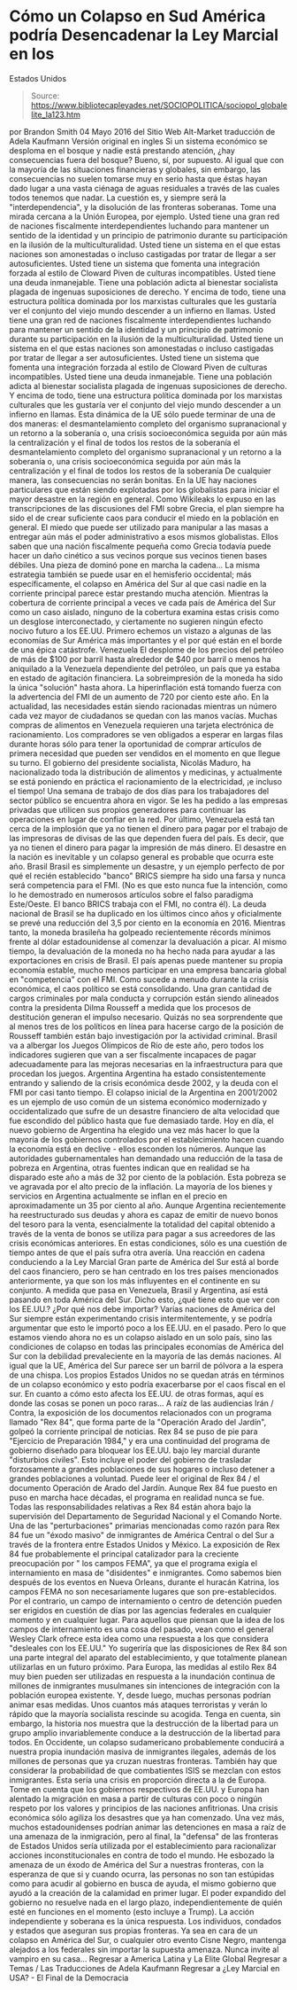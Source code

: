 # Cómo un Colapso en Sud América podría Desencadenar la Ley Marcial en los 
Estados Unidos

> Source: https://www.bibliotecapleyades.net/SOCIOPOLITICA/sociopol_globalelite_la123.htm

por Brandon Smith 04 Mayo 2016 del Sitio Web Alt-Market
traducción de Adela Kaufmann Versión original en ingles
Si un sistema económico se desploma en el bosque y nadie está prestando atención, ¿hay consecuencias fuera del bosque? Bueno, sí, por supuesto.
Al igual que con la mayoría de las situaciones financieras y globales, sin embargo, las consecuencias no suelen tomarse muy en serio hasta que éstas hayan dado lugar a una vasta ciénaga de aguas residuales a través de las cuales todos tenemos que nadar.
La cuestión es, y siempre será la "interdependencia", y la disolución de las fronteras soberanas.
Tome una mirada cercana a la Unión Europea, por ejemplo.
Usted tiene una gran red de naciones fiscalmente interdependientes luchando para mantener un sentido de la identidad y un principio de patrimonio durante su participación en la ilusión de la multiculturalidad. Usted tiene un sistema en el que estas naciones son amonestadas o incluso castigadas por tratar de llegar a ser autosuficientes. Usted tiene un sistema que fomenta una integración forzada al estilo de Cloward Piven de culturas incompatibles. Usted tiene una deuda inmanejable. Tiene una población adicta al bienestar socialista plagada de ingenuas suposiciones de derecho. Y encima de todo, tiene una estructura política dominada por los marxistas culturales que les gustaría ver el conjunto del viejo mundo descender a un infierno en llamas.
Usted tiene una gran red de naciones fiscalmente interdependientes luchando para mantener un sentido de la identidad y un principio de patrimonio durante su participación en la ilusión de la multiculturalidad.
Usted tiene un sistema en el que estas naciones son amonestadas o incluso castigadas por tratar de llegar a ser autosuficientes.
Usted tiene un sistema que fomenta una integración forzada al estilo de Cloward Piven de culturas incompatibles.
Usted tiene una deuda inmanejable.
Tiene una población adicta al bienestar socialista plagada de ingenuas suposiciones de derecho.
Y encima de todo, tiene una estructura política dominada por los marxistas culturales que les gustaría ver el conjunto del viejo mundo descender a un infierno en llamas.
Esta dinámica de la UE sólo puede terminar de una de dos maneras:
el desmantelamiento completo del organismo supranacional y un retorno a la soberanía o, una crisis socioeconómica seguida por aún más la centralización y el final de todos los restos de la soberanía
el desmantelamiento completo del organismo supranacional y un retorno a la soberanía
o, una crisis socioeconómica seguida por aún más la centralización y el final de todos los restos de la soberanía
De cualquier manera, las consecuencias no serán bonitas.
En la UE hay naciones particulares que están siendo explotadas por los globalistas para iniciar el mayor desastre en la región en general.
Como Wikileaks lo expuso en las transcripciones de las discusiones del FMI sobre Grecia, el plan siempre ha sido el de crear suficiente caos para conducir el miedo en la población en general.
El miedo que puede ser utilizado para manipular a las masas a entregar aún más el poder administrativo a esos mismos globalistas. Ellos saben que una nación fiscalmente pequeña como Grecia todavía puede hacer un daño cinético a sus vecinos porque sus vecinos tienen bases débiles.
Una pieza de dominó pone en marcha la cadena...
La misma estrategia también se puede usar en el hemisferio occidental; más específicamente, el colapso en América del Sur al que casi nadie en la corriente principal parece estar prestando mucha atención.
Mientras la cobertura de corriente principal a veces ve cada país de América del Sur como un caso aislado, ninguno de la cobertura examina estas crisis como un desglose interconectado, y ciertamente no sugieren ningún efecto nocivo futuro a los EE.UU.
Primero echemos un vistazo a algunas de las economías de Sur América más importantes y el por qué están en el borde de una épica catástrofe.
Venezuela
El desplome de los precios del petróleo de más de $100 por barril hasta alrededor de $40 por barril o menos ha aniquilado a la Venezuela dependiente del petróleo, un país que ya estaba en estado de agitación financiera.
La sobreimpresión de la moneda ha sido la única "solución" hasta ahora. La hiperinflación está tomando fuerza con la advertencia del FMI de un aumento de 720 por ciento este año.
En la actualidad, las necesidades están siendo racionadas mientras un número cada vez mayor de ciudadanos se quedan con las manos vacías.
Muchas compras de alimentos en Venezuela requieren una tarjeta electrónica de racionamiento. Los compradores se ven obligados a esperar en largas filas durante horas sólo para tener la oportunidad de comprar artículos de primera necesidad que pueden ser vendidos en el momento en que llegue su turno.
El gobierno del presidente socialista, Nicolás Maduro, ha nacionalizado toda la distribución de alimentos y medicinas, y actualmente se está poniendo en práctica el racionamiento de la electricidad, ¡e incluso el tiempo! Una semana de trabajo de dos días para los trabajadores del sector público se encuentra ahora en vigor.
Se les ha pedido a las empresas privadas que utilicen sus propios generadores para continuar las operaciones en lugar de confiar en la red.
Por último, Venezuela está tan cerca de la implosión que ya no tienen el dinero para pagar por el trabajo de las impresoras de divisas de las que dependen fuera del país. Es decir, que ya no tienen el dinero para pagar la impresión de más dinero.
El desastre en la nación es inevitable y un colapso general es probable que ocurra este año.
Brasil
Brasil es simplemente un desastre, y un ejemplo perfecto de por qué el recién establecido "banco" BRICS siempre ha sido una farsa y nunca será competencia para el FMI.
(No es que esto nunca fue la intención, como lo he demostrado en numerosos artículos sobre el falso paradigma Este/Oeste. El banco BRICS trabaja con el FMI, no contra él).
La deuda nacional de Brasil se ha duplicado en los últimos cinco años y oficialmente se prevé una reducción del 3,5 por ciento en la economía en 2016.
Mientras tanto, la moneda brasileña ha golpeado recientemente récords mínimos frente al dólar estadounidense al comenzar la devaluación a picar. Al mismo tiempo, la devaluación de la moneda no ha hecho nada para ayudar a las exportaciones en crisis de Brasil.
El país apenas puede mantener su propia economía estable, mucho menos participar en una empresa bancaria global en "competencia" con el FMI.
Como sucede a menudo durante la crisis económica, el caos político se está consolidando. Una gran cantidad de cargos criminales por mala conducta y corrupción están siendo alineados contra la presidenta Dilma Rousseff a medida que los procesos de destitución generan el impulso necesario.
Quizás no sea sorprendente que al menos tres de los políticos en línea para hacerse cargo de la posición de Rousseff también están bajo investigación por la actividad criminal.
Brasil va a albergar los Juegos Olímpicos de Río de este año, pero todos los indicadores sugieren que van a ser fiscalmente incapaces de pagar adecuadamente para las mejoras necesarias en la infraestructura para que procedan los juegos.
Argentina
Argentina ha estado consistentemente entrando y saliendo de la crisis económica desde 2002, y la deuda con el FMI por casi tanto tiempo.
El colapso inicial de la Argentina en 2001/2002 es un ejemplo de uso común de un sistema económico modernizado y occidentalizado que sufre de un desastre financiero de alta velocidad que fue escondido del público hasta que fue demasiado tarde.
Hoy en día, el nuevo gobierno de Argentina ha elegido una vez más hacer lo que la mayoría de los gobiernos controlados por el establecimiento hacen cuando la economía está en declive - ellos esconden los números.
Aunque las autoridades gubernamentales han demandado una reducción de la tasa de pobreza en Argentina, otras fuentes indican que en realidad se ha disparado este año a más de 32 por ciento de la población.
Esta pobreza se ve agravada por el alto precio de la inflación. La mayoría de los bienes y servicios en Argentina actualmente se inflan en el precio en aproximadamente un 35 por ciento al año.
Aunque Argentina recientemente ha reestructurado sus deudas y ahora es capaz de emitir de nuevo bonos del tesoro para la venta, esencialmente la totalidad del capital obtenido a través de la venta de bonos se utiliza para pagar a sus acreedores de las crisis económicas anteriores.
En estas condiciones, sólo es una cuestión de tiempo antes de que el país sufra otra avería.
Una reacción en cadena conduciendo a la Ley Marcial
Gran parte de América del Sur está al borde del caos financiero, pero se han centrado en los tres países mencionados anteriormente, ya que son los más influyentes en el continente en su conjunto.
A medida que pasa en Venezuela, Brasil y Argentina, así está pasando en toda América del Sur.
Dicho esto, ¿qué tiene esto que ver con los EE.UU.? ¿Por qué nos debe importar?
Varias naciones de América del Sur siempre están experimentando crisis intermitentemente, y se podría argumentar que esto le importó poco a los EE.UU. en el pasado. Pero lo que estamos viendo ahora no es un colapso aislado en un solo país, sino las condiciones de colapso en todas las principales economías de América del Sur con la debilidad prevaleciente en la mayoría de las demás naciones.
Al igual que la UE, América del Sur parece ser un barril de pólvora a la espera de una chispa.
Los propios Estados Unidos no se quedan atrás en términos de un colapso económico y esto podría exacerbarse por el caos fiscal en el sur. En cuanto a cómo esto afecta los EE.UU. de otras formas, aquí es donde las cosas se ponen un poco raras...
A raíz de las audiencias Irán / Contra, la exposición de los documentos relacionados con un programa llamado "Rex 84", que forma parte de la "Operación Arado del Jardín", golpeó la corriente principal de noticias.
Rex 84 se puso de pie para "Ejercicio de Preparación 1984," y era una continuidad del programa de gobierno diseñado para bloquear los EE.UU. bajo ley marcial durante "disturbios civiles".
Esto incluye el poder del gobierno de trasladar forzosamente a grandes poblaciones de sus hogares o incluso detener a grandes poblaciones a voluntad. Puede leer el original de Rex 84 / el documento Operación de Arado del Jardín.
Aunque Rex 84 fue puesto en puso en marcha hace décadas, el programa en realidad nunca se fue. Todas las responsabilidades relativas a Rex 84 están ahora bajo la supervisión del Departamento de Seguridad Nacional y el Comando Norte.
Una de las "perturbaciones" primarias mencionadas como razón para Rex 84 fue un "éxodo masivo" de inmigrantes de América Central o del Sur a través de la frontera entre Estados Unidos y México.
La exposición de Rex 84 fue probablemente el principal catalizador para la creciente preocupación por " los campos FEMA", ya que el programa exigía el internamiento en masa de "disidentes" e inmigrantes.
Como sabemos bien después de los eventos en Nueva Orleans, durante el huracán Katrina, los campos FEMA no son necesariamente lugares que son pre-establecidos. Por el contrario, un campo de internamiento o centro de detención pueden ser erigidos en cuestión de días por las agencias federales en cualquier momento y en cualquier lugar.
Para aquellos que piensan que la idea de los campos de internamiento es una cosa del pasado, vean como el general Wesley Clark ofrece esta idea como una respuesta a los que considera "desleales con los EE.UU."
Yo sugeriría que las disposiciones de Rex 84 son una parte integral del aparato del establecimiento, y que totalmente planean utilizarlas en un futuro próximo.
Para Europa, las medidas al estilo Rex 84 muy bien pueden ser utilizadas en respuesta a la inundación continua de millones de inmigrantes musulmanes sin intenciones de integración con la población europea existente. Y, desde luego, muchas personas podrían animar esas medidas.
Unos cuantos más ataques terroristas y verán lo rápido que la mayoría socialista rescinde su acogida. Tenga en cuenta, sin embargo, la historia nos muestra que la destrucción de la libertad para un grupo amplio invariablemente conduce a la destrucción de la libertad para todos.
En Occidente, un colapso sudamericano probablemente conducirá a nuestra propia inundación masiva de inmigrantes ilegales, además de los millones de personas que ya cruzan nuestras fronteras. También hay que considerar la probabilidad de que combatientes ISIS se mezclan con estos inmigrantes. Esta sería una crisis en proporción directa a la de Europa.
Tome en cuenta que los gobiernos respectivos de EE.UU. y Europa han alentado la migración en masa a partir de culturas con poco o ningún respeto por los valores y principios de las naciones anfitrionas.
Una crisis económica sólo agiliza los desastres que ya han comenzado.
Una vez más, muchos estadounidenses podrían animar las detenciones en masa a raíz de una amenaza de la inmigración, pero al final, la "defensa" de las fronteras de Estados Unidos sería utilizada por el establecimiento para racionalizar acciones inconstitucionales en contra de todo el mundo.
He esbozado la amenaza de un éxodo de América del Sur a nuestras fronteras, con la esperanza de que si y cuando ocurra, las personas no son tan estúpidas como para acudir al gobierno en busca de ayuda, el mismo gobierno que ayudó a la creación de la calamidad en primer lugar.
El poder expandido del gobierno no resuelve nada en el largo plazo, independientemente de quién esté en funciones en el momento (esto incluye a Trump). La acción independiente y soberana es la única respuesta. Los individuos, condados y estados que aseguran sus propias fronteras.
Ya sea en cara de un colapso en América del Sur, o cualquier otro evento Cisne Negro, mantenga alejados a los federales sin importar la supuesta amenaza.
Nunca invite al vampiro en su casa...
Regresar a America Latina y La Elite Global
Regresar a Temas / Las Traducciones de Adela Kaufmann
Regresar a ¿Ley Marcial en USA? - El Final de la Democracia
